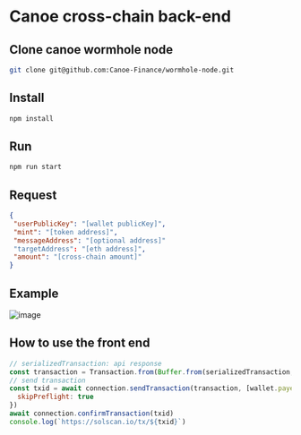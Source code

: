 # Canoe cross-chain back-end

## Clone canoe wormhole node

```bash
git clone git@github.com:Canoe-Finance/wormhole-node.git
```

## Install

```bash
npm install
```

## Run

```bash
npm run start
```

## Request

```json
{
 "userPublicKey": "[wallet publicKey]",
 "mint": "[token address]",
 "messageAddress": "[optional address]"
 "targetAddress": "[eth address]",
 "amount": "[cross-chain amount]"
}
```

## Example

![image](https://user-images.githubusercontent.com/13432688/190568712-0eca5f59-09cc-4e31-b1c0-5887a89a5cef.png)

## How to use the front end

```js
// serializedTransaction: api response
const transaction = Transaction.from(Buffer.from(serializedTransaction, 'base64'))
// send transaction
const txid = await connection.sendTransaction(transaction, [wallet.payer], {
  skipPreflight: true
})
await connection.confirmTransaction(txid)
console.log(`https://solscan.io/tx/${txid}`)
```
